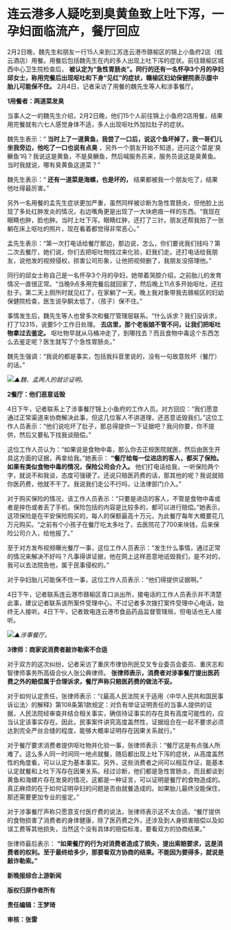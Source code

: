 # 连云港多人疑吃到臭黄鱼致上吐下泻，一孕妇面临流产，餐厅回应

2月2日晚，魏先生和朋友一行15人来到江苏连云港市赣榆区的锦上小鱼府2店（桂云酒店）用餐。用餐后包括魏先生在内的多人出现上吐下泻的症状。前往赣榆区城西中心卫生院检查后，
**被认定为“急性胃肠炎”。同行的还有一名怀孕3个月的孕妇邱女士，称用完餐后出现呕吐和下身“见红”的症状，赣榆区妇幼保健院表示腹中胎儿可能保不住。**
2月4日，记者采访了用餐的魏先生等人和涉事餐厅。

**1用餐者：两道菜发臭**

当事人之一的魏先生介绍，2月2日晚，他们15个人前往锦上小鱼府2店用餐，结果用完餐就有六七人感觉身体不适，多人出现呕吐外加拉肚子的症状。

魏先生表示：“ **当时上了一道黄鱼，我尝了一口后，说这个鱼坏掉了，我一哥们儿坐我旁边，他吃了一口也说有点臭**
，另外一个朋友开始不知道，还问这个菜是‘臭鳜鱼’吗？我说这是黄鱼，不是臭鳜鱼，然后喊服务员来，服务员说这是臭黄鱼。当时我就说，哪有臭黄鱼这道菜？”

魏先生表示：“ **还有一道菜是海螺，也是坏的，** 结果都被我一个朋友吃了，结果他吐得最厉害。”

另外一名用餐的孟先生症状更加严重，虽然同样被诊断为急性胃肠炎，但他脸上出现了多处红肿发炎的情况，右边嘴角更是出现了一大块疤痕一样的东西。“我现在眼睛也肿，脸也肿。当时上吐下泻，眼睛红肿，还打了三针。朋友还帮我拍了一张躺在床上呕吐的照片，现在看着都觉得非常恶心。”

孟先生表示：“第一次打电话给餐厅那边，那边说，怎么，你们要讹我们钱吗？第二次去餐厅，她们说，你们去把呕吐物找过来化验，赶我们走。还打电话给我朋友，说他发的视频侵权，损害公司形象，让他把视频删了，我朋友没搭理他。”

同行的邱女士称自己是一名怀孕3个月的孕妇，她带着哭腔介绍，之前胎儿的发育情况一直很正常。“当晚9点多用完餐后就回家了，然后晚上11点多开始呕吐，还拉肚子。第二天上厕所时就见红了，在家躺了一天。晚上我对象带我去赣榆区的妇幼保健院检查，医生说孕酮太低了，（孩子）保不住。”

事情发生后，魏先生等人也曾多次和餐厅管理层联系。“什么诉求？我们没诉求，打了12315，说要5个工作日处理。
**去店里，那个老板娘不管不问，让我们把呕吐物拿过去鉴定。**
呕吐物早就从马桶冲走了，到哪找去？而且食物中毒这个东西怎么去鉴定呢？医生就写了个急性胃肠炎。”

魏先生强调：“我说的都是事实，包括我抖音里说的，没有一句故意败坏（餐厅）的话。”

![](https://inews.gtimg.com/newsapp_bt/0/15645450941/1000)_▲魏、孟两人的就诊证明。_

**2餐厅：他们恶意诋毁**

4日下午，记者联系上了涉事餐厅锦上小鱼府的工作人员。对方回应：“我们愿意通过正常渠道来协商解决此事，但这几位客人不讲道理，还恶意诋毁我们。”这位工作人员表示：“他们说吃坏了肚子，那总得提供一下证据吧？我问你要，你不提供，然后又要私下找我谈赔偿。”

这位工作人员认为：“如果说是食物中毒，那么你去正规医院就医，然后由医生开具这方面的证据，再拿给我。”她表示：
**“餐厅给每一位进店的客人，都买了保险。如果有类似食物中毒的情况，保险公司会介入。**
他们打电话给我，一听保险两个字，就说不和我谈，态度可强硬了。还说只赔医药费的话，那其他的呢？我说就赔你医药费，他就不干了。我说我们走公不行吗，让法律部门介入。”

对于购买保险的情况，该工作人员表示：“只要是进店的客人，不管是食物中毒或者是摔伤或者丢了手机，保险包括的内容是比较多的，都可以进行赔偿。”她表示，这项保险是在平安保险购买的，每人的保额最高十万元，为此餐厅每年大概要花几万元购买。“之前有个小孩子在餐厅吃太多吐了，去医院花了700来块钱，后来保险公司介入，给他报了。”

至于对方发布视频曝光餐厅一事，这位工作人员表示：“发生什么事情，通过正常的情况来解决不好吗？凡事得讲证据，他在网上这样恶意地诋毁我们，是不对的，我可以去法院告他，属于民事侵权的。”

对于孕妇胎儿可能保不住一事，这位工作人员表示：“他们得提供证据啊。”

4日下午，记者联系连云港市赣榆区青口派出所，接电话的工作人员表示并不清楚此事，建议记者联系该所案件受理中心，不过记者多次拨打案件受理中心电话，始终无人接听。4日下午，记者致电连云港市食品药品监督管理局，但电话也无人接听。

![](https://inews.gtimg.com/newsapp_bt/0/15645450944/1000)_▲涉事餐厅。_

**3律师：商家说消费者敲诈勒索不合适**

对于双方的这次纠纷，记者采访了重庆市律协刑民交叉专业委员会委员、重庆志和智律师事务所高级合伙人张公典律师。
**张律师表示，消费者对涉事餐厅提出医药费之外的赔偿属于合理诉求，餐厅声称只赔医药费的做法不妥。**

对于如何认定责任，张律师表示：“《最高人民法院关于适用〈中华人民共和国民事诉讼法〉的解释》第108条第1款规定：对负有举证证明责任的当事人提供的证据，人民法院经审查并结合相关事实，确信待证事实的存在具有高度可能性的，应当认定该事实存在。因此，民事案件讲究高度盖然性，证据组合在一起不要求必须达到完全严丝合缝的程度，能够大概率证明存在因果关系就行。”

对于餐厅要求消费者提供呕吐物并化验一事，张律师表示：“餐厅这是有点强人所难了。这么多人同一时间同一地点就餐，随后都出现上吐下泻的症状，从高度盖然性的角度看，可以认定为基本事实。另外，这些消费者之间可以相互作证，能基本认定就餐和上吐下泻存在因果关系。经过诊断，他们都是急性胃肠炎，而且都谈到黄鱼和海螺片存在发臭的情况，这都是一种证言，可以证明是餐厅的食物造成的。真正麻烦的在于如何证明孕妇的问题是否由就餐造成的。如果胎儿最终没能保住，那还需要更加专业的鉴定。”

对于涉事餐厅声称只愿意支付医疗费的说法，张律师表示这不太合适。“餐厅提供的食物损害了消费者的身体健康，除了医药费之外，还涉及到人身损害赔偿以及如误工费等其他损失，当然这个没有具体的赔偿标准，要看双方的协商结果。”

张律师最后表示：
**“如果餐厅的行为对消费者造成了损失，提出索赔要求，这是消费者的权利。至于最终给多少，那要看双方协商的结果。不能因为要得多，就说是敲诈勒索。”**

**新晚报综合上游新闻**

**版权归原作者所有**

**责任编辑：王梦琦**

**审核：张雷**

